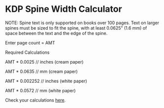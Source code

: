 # KDP Spine Width Calculator

NOTE: Spine text is only supported on books over 100 pages. Text on larger spines must be sized to fit the spine, with at least 0.0625" (1.6 mm) of space between the text and the edge of the spine.

Enter page count = AMT

Required Calculations

AMT * 0.0025 // inches (cream paper)

AMT * 0.0635 // mm (cream paper)

AMT * 0.002252 // inches (white paper)

AMT * 0.0572 // mm (white paper)

Check your calculations [here](https://instacalc.com/52860).

